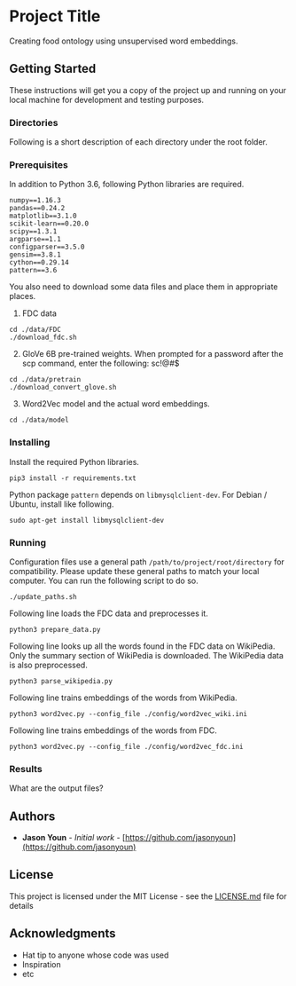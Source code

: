 # Project Title

Creating food ontology using unsupervised word embeddings.

## Getting Started

These instructions will get you a copy of the project up and running on your local machine for development and testing purposes.

### Directories

Following is a short description of each directory under the root folder.
<!-- 
* <code>config/</code>: .ini configuration files go here.
* <code>data/</code>: Data to be used as an input go here.
* <code>output/</code>: All files generated from running the code will go here.
* <code>preprocess/</code>: Contains all the modules for preproessing the data.
* <code>utils/</code>: Other utility files used in the project.
 -->
### Prerequisites

In addition to Python 3.6, following Python libraries are required.

```
numpy==1.16.3
pandas==0.24.2
matplotlib==3.1.0
scikit-learn==0.20.0
scipy==1.3.1
argparse==1.1
configparser==3.5.0
gensim==3.8.1
cython==0.29.14
pattern==3.6
```

You also need to download some data files and place them in appropriate places.

1. FDC data
```
cd ./data/FDC
./download_fdc.sh
```

2. GloVe 6B pre-trained weights. When prompted for a password after the scp command, enter the following: sc!@#$
```
cd ./data/pretrain
./download_convert_glove.sh
```

3. Word2Vec model and the actual word embeddings.
```
cd ./data/model

```

### Installing

Install the required Python libraries.

```
pip3 install -r requirements.txt
```

Python package ```pattern``` depends on ```libmysqlclient-dev```. For Debian / Ubuntu, install like following.

```
sudo apt-get install libmysqlclient-dev
```

### Running

Configuration files use a general path ```/path/to/project/root/directory``` for compatibility. Please update these general paths to match your local computer. You can run the following script to do so.

```
./update_paths.sh
```

Following line loads the FDC data and preprocesses it.

```
python3 prepare_data.py
```

Following line looks up all the words found in the FDC data on WikiPedia. Only the summary section of WikiPedia is downloaded. The WikiPedia data is also preprocessed.

```
python3 parse_wikipedia.py
```

Following line trains embeddings of the words from WikiPedia.

```
python3 word2vec.py --config_file ./config/word2vec_wiki.ini
```

Following line trains embeddings of the words from FDC.

```
python3 word2vec.py --config_file ./config/word2vec_fdc.ini
```

### Results

What are the output files?

## Authors

* **Jason Youn** - *Initial work* - [https://github.com/jasonyoun](https://github.com/jasonyoun)

## License

This project is licensed under the MIT License - see the [LICENSE.md](LICENSE.md) file for details

## Acknowledgments

* Hat tip to anyone whose code was used
* Inspiration
* etc